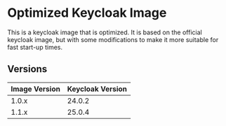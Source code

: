 # Optimized Keycloak Image

This is a keycloak image that is optimized. It is based on the official keycloak image, but with
some modifications to make it more suitable for fast start-up times.

## Versions

| Image Version | Keycloak Version |
|---------------|------------------|
| 1.0.x         | 24.0.2           |
| 1.1.x         | 25.0.4           |
